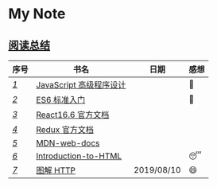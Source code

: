 # My Note

## [阅读总结](https://github.com/KiyonamiYu/After-Reading)

| 序号                                      | 书名                                                                                                                                                           | 日期       | 感想       |
| ----------------------------------------- | -------------------------------------------------------------------------------------------------------------------------------------------------------------- | ---------- | ---------- |
| _[1](./JavaScript高级程序设计/README.md)_ | [JavaScript 高级程序设计](https://github.com/KiyonamiYu/After-Reading/blob/master/JavaScript%E9%AB%98%E7%BA%A7%E7%A8%8B%E5%BA%8F%E8%AE%BE%E8%AE%A1/Content.md) |            | :star2:    |
| _[2](./ES6标准入门/README.md)_            | [ES6 标准入门](https://github.com/KiyonamiYu/After-Reading/blob/master/ES6标准入门/Content.md)                                                                 |            | :star2:    |
| _[3](./React16.6官方文档/README.md)_      | [React16.6 官方文档](https://github.com/KiyonamiYu/After-Reading/blob/master/React16.6官方文档/Content.md)                                                     |            |            |
| _[4](./Redux官方文档/README.md)_          | [Redux 官方文档](https://github.com/KiyonamiYu/After-Reading/blob/master/Redux官方文档/Content.md)                                                             |            |            |
| _[5](./MDN-web-docs/README.md)_           | [MDN-web-docs](https://github.com/KiyonamiYu/After-Reading/blob/master/MDN-web-docs/Content.md)                                                                |            |            |
| _[6](./Introduction-to-HTML/README.md)_   | [Introduction-to-HTML](https://github.com/KiyonamiYu/After-Reading/blob/master/Introduction-to-HTML/Content.md)                                                |            | :sleeping: |
| _[7](./图解HTTP/README.md)_               | [图解 HTTP](https://github.com/KiyonamiYu/After-Reading/blob/master/图解HTTP/Content.md)                                                                       | 2019/08/10 | :smile:    |
